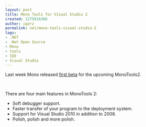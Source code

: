 ```yaml
---
layout: post
title: Mono Tools for Visual Studio 2
created: 1275916366
author: igorz
permalink: net/mono-tools-visual-studio-2
tags:
- .NET
- .Net Open Source
- Mono
- tools
- IDE
- Visual Studio
---
```

<p>Last week Mono released <a target="_blank" href="http://www.mono-project.com/news/archive/2010/May-27.html">first beta</a> for the upcoming MonoTools2.</p>
<p>&nbsp;</p>
<p>There are four main features in MonoTools 2:&nbsp;</p>
<ul>
    <li>Soft debugger support.</li>
    <li>Faster transfer of your program to the deployment system.</li>
    <li>Support for Visual Studio 2010 in addition to 2008.</li>
    <li>Polish, polish and more polish.</li>
</ul>
<p>&nbsp;</p>
